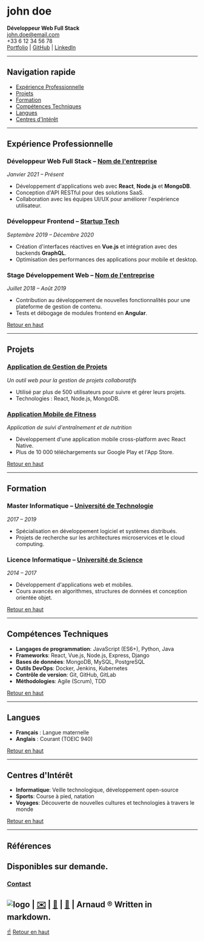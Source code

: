# john doe

**Développeur Web Full Stack**  
john.doe@email.com  
+33 6 12 34 56 78  
[Portfolio](https://john-doe-portfolio.com) | [GitHub](https://github.com/johndoe) | [LinkedIn](https://www.linkedin.com/in/johndoe)

---

## Navigation rapide
- [Expérience Professionnelle](#expérience-professionnelle)
- [Projets](#projets)
- [Formation](#formation)
- [Compétences Techniques](#compétences-techniques)
- [Langues](#langues)
- [Centres d'Intérêt](#centres-dintérêt)

---

## Expérience Professionnelle

### Développeur Web Full Stack – [Nom de l'entreprise](https://www.nom-entreprise.com)  
*Janvier 2021 – Présent*  
- Développement d'applications web avec **React**, **Node.js** et **MongoDB**.
- Conception d'API RESTful pour des solutions SaaS.
- Collaboration avec les équipes UI/UX pour améliorer l'expérience utilisateur.

### Développeur Frontend – [Startup Tech](https://www.startup-tech.com)  
*Septembre 2019 – Décembre 2020*  
- Création d'interfaces réactives en **Vue.js** et intégration avec des backends **GraphQL**.
- Optimisation des performances des applications pour mobile et desktop.

### Stage Développement Web – [Nom de l'entreprise](https://www.nom-entreprise.com)  
*Juillet 2018 – Août 2019*  
- Contribution au développement de nouvelles fonctionnalités pour une plateforme de gestion de contenu.
- Tests et débogage de modules frontend en **Angular**.

[Retour en haut](#navigation-rapide)

---

## Projets

### [Application de Gestion de Projets](https://github.com/johndoe/gestion-projets)
*Un outil web pour la gestion de projets collaboratifs*  
- Utilisé par plus de 500 utilisateurs pour suivre et gérer leurs projets.
- Technologies : React, Node.js, MongoDB.

### [Application Mobile de Fitness](https://github.com/johndoe/app-fitness)
*Application de suivi d'entraînement et de nutrition*  
- Développement d'une application mobile cross-platform avec React Native.
- Plus de 10 000 téléchargements sur Google Play et l'App Store.

[Retour en haut](#navigation-rapide)

---

## Formation

### Master Informatique – [Université de Technologie](https://www.universite.com)  
*2017 – 2019*  
- Spécialisation en développement logiciel et systèmes distribués.
- Projets de recherche sur les architectures microservices et le cloud computing.

### Licence Informatique – [Université de Science](https://www.universite.com)  
*2014 – 2017*  
- Développement d'applications web et mobiles.
- Cours avancés en algorithmes, structures de données et conception orientée objet.

[Retour en haut](#navigation-rapide)

---

## Compétences Techniques

- **Langages de programmation**: JavaScript (ES6+), Python, Java
- **Frameworks**: React, Vue.js, Node.js, Express, Django
- **Bases de données**: MongoDB, MySQL, PostgreSQL
- **Outils DevOps**: Docker, Jenkins, Kubernetes
- **Contrôle de version**: Git, GitHub, GitLab
- **Méthodologies**: Agile (Scrum), TDD

[Retour en haut](#navigation-rapide)

---

## Langues

- **Français** : Langue maternelle
- **Anglais** : Courant (TOEIC 940)

[Retour en haut](#navigation-rapide)

---

## Centres d'Intérêt

- **Informatique**: Veille technologique, développement open-source
- **Sports**: Course à pied, natation
- **Voyages**: Découverte de nouvelles cultures et technologies à travers le monde

[Retour en haut](#navigation-rapide)

---

## Références

Disponibles sur demande.
---
### [Contact](#contact)
![logo](assets/AB.png) | [✉️](mailto:arnobarbotte@gmail.com) | [📱](tel:+33688225022) | [🔗](https://fr.linkedin.com/in/arnaudbarbotte) | Arnaud ®  Written in markdown.
-
[☝️](#hello)
[Retour en haut](#navigation-rapide)
